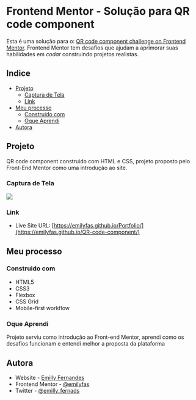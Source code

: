 # Frontend Mentor - Solução para QR code component

Esta é uma solução para o: [QR code component challenge on Frontend Mentor](https://www.frontendmentor.io/challenges/qr-code-component-iux_sIO_H). Frontend Mentor tem desafios que ajudam a aprimorar suas habilidades em <i>codar</i> construindo projetos realistas.

## Indice

- [Projeto](#projeto)
  - [Captura de Tela](#captura-de-tela)
  - [Link](#link)
- [Meu processo](#meu-processo)
  - [Construido com](#construido-com)
  - [Oque Aprendi](#oque-aprendi)
- [Autora](#autora)

## Projeto

QR code component construido com HTML e CSS, projeto proposto pelo Front-End Mentor como uma introdução ao site.

### Captura de Tela

![](./screenshot.jpg)

### Link

- Live Site URL: [https://emilyfas.github.io/Portfolio/](https://emilyfas.github.io/QR-code-component/)

## Meu processo

### Construido com

- HTML5
- CSS3
- Flexbox
- CSS Grid
- Mobile-first workflow


### Oque Aprendi

Projeto serviu como introdução ao Front-end Mentor, aprendi como os desafios funcionam e entendi melhor a proposta da plataforma


## Autora

- Website - [Emilly Fernandes](https://www.github.com/emilyfas/emilyfas)
- Frontend Mentor - [@emilyfas](https://www.frontendmentor.io/profile/emilyfas)
- Twitter - [@emilly_fernads](https://www.twitter.com/emilly_fernads)
